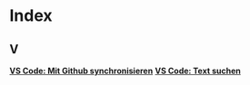 # Index

## V
[**VS Code: Mit Github synchronisieren**](https://github.com/oktagon2/my-pdfs/blob/master/vs-code-rezepte.md#mit-github-synchronisieren)
[**VS Code: Text suchen**](https://github.com/oktagon2/my-pdfs/blob/master/vs-code-rezepte.md#text-suchen) 
